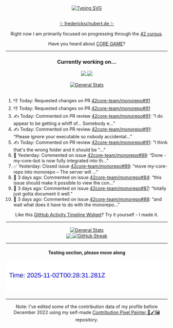 <div align="center">
	<a href="https://git.io/typing-svg"><img src="https://readme-typing-svg.demolab.com?font=Fira+Code&size=30&pause=1000&color=70A5FD&background=1A1B27&center=true&vCenter=true&repeat=false&random=false&width=550&lines=%F0%9F%91%8B+Hello+World!+I'm+Freddy!+%F0%9F%96%96" alt="Typing SVG" /></a>
</div>
<br>
<div align="center">
	<p></p><a href="https://frederickschubert.de">✨ frederickschubert.de ✨</a></p>
	<p>Right now I am primarily focused on progressing through the <a href="https://github.com/FreddyMSchubert/42_cursus">42 cursus</a>.</p>
	<p>Have you heard about <a href="https://coregame.de/">CORE GAME</a>?</p>
</div>

<hr>

<div align="center">

### Currently working on...

<!-- [![current_repo](https://github-readme-stats.vercel.app/api/pin/?username=FreddyMSchubert&repo=Crafty_Concoctions&theme=tokyonight)](https://github.com/FreddyMSchubert/Crafty_Concoctions) -->

<div align="center">
	<a href="https://github.com/Reptudn/42_transcendence" target="_blank">
		<img align="center" src="https://github-readme-stats.vercel.app/api/pin/?username=Reptudn&repo=42_transcendence&theme=tokyonight" />
	</a>
	<a href="https://github.com/42core-team/monorepo" target="_blank">
		<img align="center" src="https://github-readme-stats.vercel.app/api/pin/?username=42core-team&repo=monorepo&theme=tokyonight" />
	</a>
</div>

<br>

<div align="center">
	<a href="https://github.com/FreddyMSchubert/42_cursus" target="_blank">
		<img align="center" src="https://github-readme-stats.vercel.app/api/pin/?username=FreddyMSchubert&repo=42_cursus&theme=tokyonight" alt="General Stats" />
	</a>
</div>

<br>

<div align="left">
<ol>
<!-- ACTIVITY:START -->
<li>👎 Today: Requested changes on PR <a href="https://github.com/42core-team/monorepo/pull/91">42core-team/monorepo#91</a></li>
<li>👎 Today: Requested changes on PR <a href="https://github.com/42core-team/monorepo/pull/91">42core-team/monorepo#91</a></li>
<li>✍️ Today: Commented on PR review <a href="https://github.com/42core-team/monorepo/pull/91#discussion_r2338450980">42core-team/monorepo#91</a>: “I do appear to be getting a whiff of... Somebody e…”</li>
<li>✍️ Today: Commented on PR review <a href="https://github.com/42core-team/monorepo/pull/91#discussion_r2338449401">42core-team/monorepo#91</a>: “Please ignore your executable so nobody accidental…”</li>
<li>✍️ Today: Commented on PR review <a href="https://github.com/42core-team/monorepo/pull/91#discussion_r2338448686">42core-team/monorepo#91</a>: “I think that's the wrong folder and it should be "…”</li>
<li>💬 Yesterday: Commented on issue <a href="https://github.com/42core-team/monorepo/issues/89#issuecomment-3272494904">42core-team/monorepo#89</a>: “Done - my-core-bot is now fully integrated into th…”</li>
<li>✅ Yesterday: Closed issue <a href="https://github.com/42core-team/monorepo/issues/89">42core-team/monorepo#89</a>: “move my-core-repo into monorepo – The server will …”</li>
<li>💬 3 days ago: Commented on issue <a href="https://github.com/42core-team/monorepo/issues/84#issuecomment-3265957505">42core-team/monorepo#84</a>: “this issue should make it possible to view the con…”</li>
<li>💬 3 days ago: Commented on issue <a href="https://github.com/42core-team/monorepo/issues/87#issuecomment-3265774398">42core-team/monorepo#87</a>: “totally just gotta document it well.”</li>
<li>💬 3 days ago: Commented on issue <a href="https://github.com/42core-team/monorepo/issues/88#issuecomment-3265754916">42core-team/monorepo#88</a>: “and wait what does it have to do with the monorepo…”</li>
<!-- ACTIVITY:END -->
</ol>
</div>

Like this [GitHub Activity Timeline Widget](https://github.com/FreddyMSchubert/github-activity-timeline)? Try it yourself - I made it.

<hr>

<div align="center">
	<a href="https://github.com/anuraghazra/github-readme-stats" target="_blank">
		<img height=200 align="center" src="https://github-readme-stats.vercel.app/api?username=FreddyMSchubert&show_icons=true&theme=tokyonight&card_width=650" alt="General Stats" />
	</a>
</div>

<div align="center">
	<a href="https://github.com/anuraghazra/github-readme-stats" target="_blank">
		<img height=200 align="center" src="https://github-readme-stats.vercel.app/api/top-langs/?username=FreddyMSchubert&layout=donut&theme=tokyonight&card_width=320">
	</a>
	<a href="https://github.com/DenverCoder1/github-readme-streak-stats" target="_blank">
		<img height=200 align="center" src="https://streak-stats.demolab.com?user=FreddyMSchubert&theme=tokyonight&date_format=j%20M%5B%20Y%5D&card_width=320&card_height=200&hide_total_contributions=true" alt="GitHub Streak" />
	</a>
</div>

<hr>

#### Testing section, please move along

![GitHub Defenders SVG](https://github.com/FreddyMSchubert/FreddyMSchubert/blob/github_defenders_output/output.svg)

<hr>

Note: I've edited some of the contribution data of my profile before December 2022 using my self-made [Contribution Pixel Painter 🎨🖌️🖼️](https://github.com/FreddyMSchubert/contribution-pixel-painter) repository.
